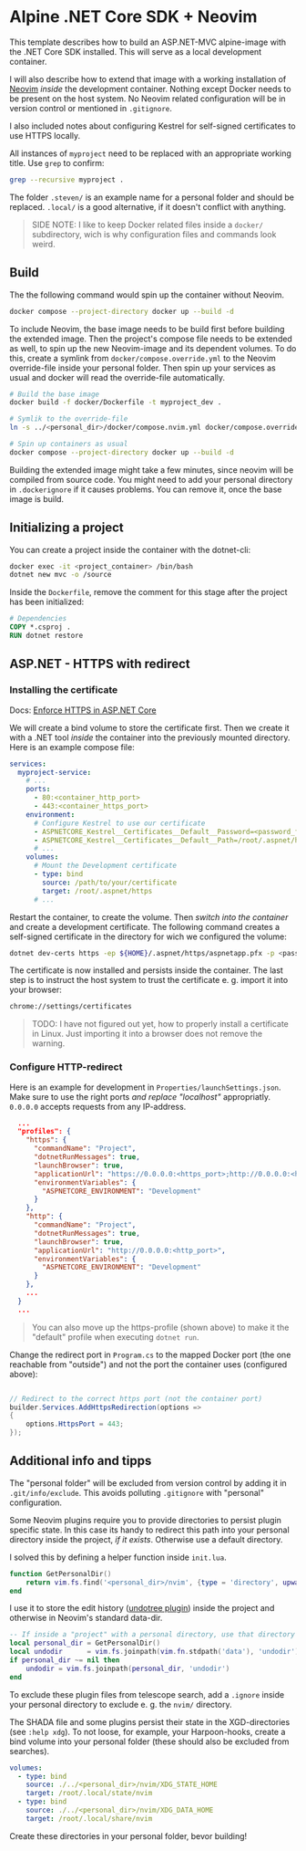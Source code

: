 # Alpine .NET Core SDK + Neovim

This template describes how to build an ASP.NET-MVC alpine-image with the .NET Core SDK installed. This will serve as a local development container.

I will also describe how to extend that image with a working installation of [Neovim](https://neovim.io/) _inside_ the development container. Nothing except Docker needs to be present on the host system. No Neovim related configuration will be in version control or mentioned in `.gitignore`.

I also included notes about configuring Kestrel for self-signed certificates to use HTTPS locally.

All instances of `myproject` need to be replaced with an appropriate working title. Use `grep` to confirm:
```bash
grep --recursive myproject .
```

The folder `.steven/` is an example name for a personal folder and should be replaced. `.local/` is a good alternative, if it doesn't conflict with anything.

> SIDE NOTE:
> I like to keep Docker related files inside a `docker/` subdirectory, wich is why configuration files and commands look weird.

## Build

The the following command would spin up the container without Neovim.
```bash
docker compose --project-directory docker up --build -d
```

To include Neovim, the base image needs to be build first before building the extended image. Then the project's compose file needs to be extended as well, to spin up the new Neovim-image and its dependent volumes. To do this, create a symlink from `docker/compose.override.yml` to the Neovim override-file inside your personal folder. Then spin up your services as usual and docker will read the override-file automatically.
```bash
# Build the base image
docker build -f docker/Dockerfile -t myproject_dev .

# Symlik to the override-file
ln -s ../<personal_dir>/docker/compose.nvim.yml docker/compose.override.yml

# Spin up containers as usual
docker compose --project-directory docker up --build -d
```

Building the extended image might take a few minutes, since neovim will be compiled from source code. You might need to add your personal directory in `.dockerignore` if it causes problems. You can remove it, once the base image is build.

## Initializing a project
You can create a project inside the container with the dotnet-cli:
```bash
docker exec -it <project_container> /bin/bash
dotnet new mvc -o /source
```

Inside the `Dockerfile`, remove the comment for this stage after the project has been initialized:
```Dockerfile
# Dependencies
COPY *.csproj .
RUN dotnet restore
```

## ASP.NET - HTTPS with redirect

### Installing the certificate

Docs: [Enforce HTTPS in ASP.NET Core](https://learn.microsoft.com/en-us/aspnet/core/security/enforcing-ssl#ubuntu-trust-the-certificate-for-service-to-service-communication)

We will create a bind volume to store the certificate first. Then we create it with a .NET tool _inside_ the container into the previously mounted directory.
Here is an example compose file:

```yaml
services:
  myproject-service:
    # ...
    ports:
      - 80:<container_http_port>
      - 443:<container_https_port>
    environment:
      # Configure Kestrel to use our certificate
      - ASPNETCORE_Kestrel__Certificates__Default__Password=<password_for_dev_certificate>
      - ASPNETCORE_Kestrel__Certificates__Default__Path=/root/.aspnet/https/aspnetapp.pfx
      # ...
    volumes:
      # Mount the Development certificate
      - type: bind 
        source: /path/to/your/certificate
        target: /root/.aspnet/https
      # ...
```

Restart the container, to create the volume. Then *switch into the container* and create a development certificate. The following command creates a self-signed certificate in the directory for wich we configured the volume:

```bash
dotnet dev-certs https -ep ${HOME}/.aspnet/https/aspnetapp.pfx -p <password_for_dev_certificate>
```

The certificate is now installed and persists inside the container. The last step is to instruct the host system to trust the certificate e. g. import it into your browser:
```bash
chrome://settings/certificates
```

> TODO: I have not figured out yet, how to properly install a certificate in Linux. Just importing it into a browser does not remove the warning.
### Configure HTTP-redirect

Here is an example for development in `Properties/launchSettings.json`. Make sure to use the right ports *and replace "localhost"* appropriatly. `0.0.0.0` accepts requests from any IP-address.
```json
  ...
  "profiles": {
    "https": {
      "commandName": "Project",
      "dotnetRunMessages": true,
      "launchBrowser": true,
      "applicationUrl": "https://0.0.0.0:<https_port>;http://0.0.0.0:<http_port>",
      "environmentVariables": {
        "ASPNETCORE_ENVIRONMENT": "Development"
      }
    },
    "http": {
      "commandName": "Project",
      "dotnetRunMessages": true,
      "launchBrowser": true,
      "applicationUrl": "http://0.0.0.0:<http_port>",
      "environmentVariables": {
        "ASPNETCORE_ENVIRONMENT": "Development"
      }
    },      
    ...
  }
  ...
```

> You can also move up the https-profile (shown above) to make it the "default" profile when executing `dotnet run`.

Change the redirect port in `Program.cs` to the mapped Docker port (the one reachable from "outside") and not the port the container uses (configured above):
```csharp

// Redirect to the correct https port (not the container port)
builder.Services.AddHttpsRedirection(options =>
{
    options.HttpsPort = 443;
});

```

## Additional info and tipps

The "personal folder" will be excluded from version control by adding it in `.git/info/exclude`. This avoids polluting `.gitignore` with "personal" configuration.

Some Neovim plugins require you to provide directories to persist plugin specific state.
In this case its handy to redirect this path into your personal directory inside the project, _if it exists_. Otherwise use a default directory.

I solved this by defining a helper function inside `init.lua`.
```lua
function GetPersonalDir()
    return vim.fs.find('<personal_dir>/nvim', {type = 'directory', upward = true})[1]
end
```

I use it to store the edit history ([undotree plugin](https://github.com/mbbill/undotree)) inside the project and otherwise in Neovim's standard data-dir.
```lua
-- If inside a "project" with a personal directory, use that directory for the undofile instead
local personal_dir = GetPersonalDir()
local undodir      = vim.fs.joinpath(vim.fn.stdpath('data'), 'undodir') -- default directory
if personal_dir ~= nil then
    undodir = vim.fs.joinpath(personal_dir, 'undodir')
end
```

To exclude these plugin files from telescope search, add a `.ignore` inside your personal directory to exclude e. g. the `nvim/` directory.

The SHADA file and some plugins persist their state in the XGD-directories (see `:help xdg`).
To not loose, for example, your Harpoon-hooks, create a bind volume into your personal folder (these should also be excluded from searches).
```yaml
volumes:
  - type: bind 
    source: ./../<personal_dir>/nvim/XDG_STATE_HOME
    target: /root/.local/state/nvim
  - type: bind 
    source: ./../<personal_dir>/nvim/XDG_DATA_HOME
    target: /root/.local/share/nvim
```
Create these directories in your personal folder, bevor building!

